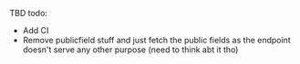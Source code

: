 TBD
todo: 
- Add CI
- Remove publicfield stuff and just fetch the public fields as the endpoint doesn't serve any other purpose (need to think abt it tho)